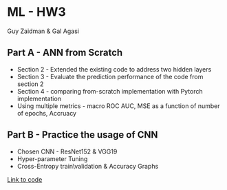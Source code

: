 # ML - HW3

Guy Zaidman & Gal Agasi


## Part A - ANN from Scratch
* Section 2 - Extended the existing code to address two hidden layers<br />
* Section 3 - Evaluate the prediction performance of the code from section 2<br />
* Section 4 - comparing from-scratch implementation with Pytorch implementation<br />
* Using multiple metrics - macro ROC AUC, MSE as a function of number of epochs, Accruacy <br />

## Part B -  Practice the usage of CNN
* Chosen CNN - ResNet152 & VGG19<br />
* Hyper-parameter Tuning<br />
* Cross-Entropy train\validation & Accuracy Graphs<br />

[Link to code](https://github.com/Guyzaidman/ML-hw3)
